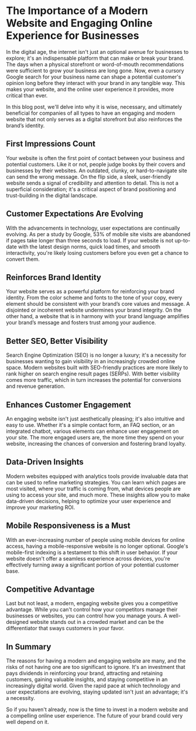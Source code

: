 # The Importance of a Modern Website and Engaging Online Experience for Businesses

In the digital age, the internet isn't just an optional avenue for businesses to explore; it's an indispensable platform that can make or break your brand. The days when a physical storefront or word-of-mouth recommendations were sufficient to grow your business are long gone. Now, even a cursory Google search for your business name can shape a potential customer's opinion long before they interact with your brand in any tangible way. This makes your website, and the online user experience it provides, more critical than ever.

In this blog post, we'll delve into why it is wise, necessary, and ultimately beneficial for companies of all types to have an engaging and modern website that not only serves as a digital storefront but also reinforces the brand’s identity.

## First Impressions Count

Your website is often the first point of contact between your business and potential customers. Like it or not, people judge books by their covers and businesses by their websites. An outdated, clunky, or hard-to-navigate site can send the wrong message. On the flip side, a sleek, user-friendly website sends a signal of credibility and attention to detail. This is not a superficial consideration; it's a critical aspect of brand positioning and trust-building in the digital landscape.

## Customer Expectations Are Evolving

With the advancements in technology, user expectations are continually evolving. As per a study by Google, 53% of mobile site visits are abandoned if pages take longer than three seconds to load. If your website is not up-to-date with the latest design norms, quick load times, and smooth interactivity, you're likely losing customers before you even get a chance to convert them.

## Reinforces Brand Identity

Your website serves as a powerful platform for reinforcing your brand identity. From the color scheme and fonts to the tone of your copy, every element should be consistent with your brand’s core values and message. A disjointed or incoherent website undermines your brand integrity. On the other hand, a website that is in harmony with your brand language amplifies your brand’s message and fosters trust among your audience.

## Better SEO, Better Visibility

Search Engine Optimization (SEO) is no longer a luxury; it's a necessity for businesses wanting to gain visibility in an increasingly crowded online space. Modern websites built with SEO-friendly practices are more likely to rank higher on search engine result pages (SERPs). With better visibility comes more traffic, which in turn increases the potential for conversions and revenue generation.

## Enhances Customer Engagement

An engaging website isn't just aesthetically pleasing; it's also intuitive and easy to use. Whether it's a simple contact form, an FAQ section, or an integrated chatbot, various elements can enhance user engagement on your site. The more engaged users are, the more time they spend on your website, increasing the chances of conversion and fostering brand loyalty.

## Data-Driven Insights

Modern websites equipped with analytics tools provide invaluable data that can be used to refine marketing strategies. You can learn which pages are most visited, where your traffic is coming from, what devices people are using to access your site, and much more. These insights allow you to make data-driven decisions, helping to optimize your user experience and improve your marketing ROI.

## Mobile Responsiveness is a Must

With an ever-increasing number of people using mobile devices for online access, having a mobile-responsive website is no longer optional. Google's mobile-first indexing is a testament to this shift in user behavior. If your website doesn't offer a seamless experience across devices, you're effectively turning away a significant portion of your potential customer base.

## Competitive Advantage

Last but not least, a modern, engaging website gives you a competitive advantage. While you can't control how your competitors manage their businesses or websites, you can control how you manage yours. A well-designed website stands out in a crowded market and can be the differentiator that sways customers in your favor.

## In Summary

The reasons for having a modern and engaging website are many, and the risks of not having one are too significant to ignore. It's an investment that pays dividends in reinforcing your brand, attracting and retaining customers, gaining valuable insights, and staying competitive in an increasingly digital world. Given the rapid pace at which technology and user expectations are evolving, staying updated isn't just an advantage; it's a necessity. 

So if you haven't already, now is the time to invest in a modern website and a compelling online user experience. The future of your brand could very well depend on it.
